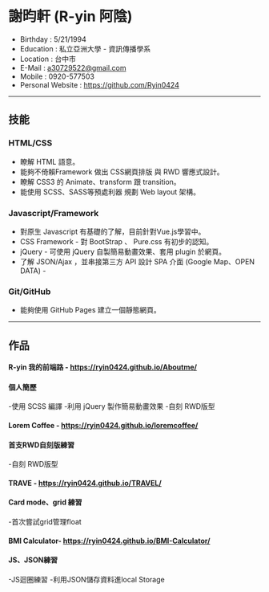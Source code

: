 # 謝昀軒 (R-yin 阿陰)

* Birthday : 5/21/1994
* Education : 私立亞洲大學 - 資訊傳播學系
* Location : 台中市
* E-Mail : a30729522@gmail.com
* Mobile : 0920-577503
* Personal Website : https://github.com/Ryin0424

***

## 技能

### HTML/CSS

* 瞭解 HTML 語意。
* 能夠不倚賴Framework 做出 CSS網頁排版 與 RWD 響應式設計。
* 瞭解 CSS3 的 Animate、transform 跟 transition。
* 能使用 SCSS、SASS等預處利器 規劃 Web layout 架構。

### Javascript/Framework

* 對原生 Javascript 有基礎的了解，目前針對Vue.js學習中。
* CSS Framework - 對 BootStrap 、 Pure.css 有初步的認知。
* jQuery - 可使用 jQuery 自製簡易動畫效果、套用 plugin 於網頁。
* 了解 JSON/Ajax ，並串接第三方 API 設計 SPA 介面 (Google Map、OPEN DATA) -

### Git/GitHub

* 能夠使用 GitHub Pages 建立一個靜態網頁。

***

## 作品

#### R-yin 我的前端路 - https://ryin0424.github.io/Aboutme/
#### 個人簡歷
-使用 SCSS 編譯
-利用 jQuery 製作簡易動畫效果
-自刻 RWD版型

#### Lorem Coffee - https://ryin0424.github.io/loremcoffee/
#### 首支RWD自刻版練習
-自刻 RWD版型

#### TRAVE - https://ryin0424.github.io/TRAVEL/
#### Card mode、grid 練習
-首次嘗試grid管理float

#### BMI Calculator- https://ryin0424.github.io/BMI-Calculator/
#### JS、JSON練習
-JS迴圈練習
-利用JSON儲存資料進local Storage

